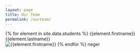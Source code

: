 ```yaml
---
layout: page
title: Our Team
permalink: /ourteam/
---
```


{% for element in site.data.students %}
{{element.firstname}} {{element.lastname}} <br/>
<img src="../{{element.image}}" alt="{{element.firstname}}"/>
{% endfor %}
neger
